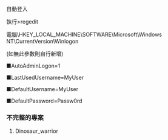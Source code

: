 <p>自動登入</p>
  <p>執行>regedit</p>
  <p>電腦\HKEY_LOCAL_MACHINE\SOFTWARE\Microsoft\Windows NT\CurrentVersion\Winlogon</p>
  <p>(如無此參數則自行新增)</p>
  <p>■AutoAdminLogon=1</p>
  <p>■LastUsedUsername=MyUser</p>
  <p>■DefaultUsername=MyUser</p>
  <p>■DefaultPassword=Passw0rd</p>
<H3>不完整的專案</H3>
  <ul style="list-style-type: decimal;">
  <li>Dinosaur_warrior</li>
